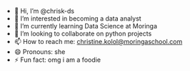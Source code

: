 - 👋 Hi, I’m @chrisk-ds
- 👀 I’m interested in becoming a data analyst
- 🌱 I’m currently learning Data Science at Moringa 
- 💞️ I’m looking to collaborate on python projects
- 📫 How to reach me: christine.kolol@moringaschool.com
- 😄 Pronouns: she
- ⚡ Fun fact: omg i am a  foodie

<!---
chrisk-ds/chrisk-ds is a ✨ special ✨ repository because its `README.md` (this file) appears on your GitHub profile.
You can click the Preview link to take a look at your changes.
--->
